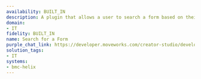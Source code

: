 ```yaml
---
availability: BUILT_IN
description: A plugin that allows a user to search a form based on their query.
domain:
- IT
fidelity: BUILT_IN
name: Search for a Form
purple_chat_link: https://developer.moveworks.com/creator-studio/developer-tools/purple-chat?conversation=%7B%22startTimestamp%22%3A%2211%3A43+AM%22%2C%22messages%22%3A%5B%7B%22role%22%3A%22user%22%2C%22parts%22%3A%5B%7B%22richText%22%3A%22I+need+to+buy+a+new+iPhone.%22%7D%5D%7D%2C%7B%22role%22%3A%22assistant%22%2C%22parts%22%3A%5B%7B%22richText%22%3A%22To+purchase+a+new+iPhone%2C+you+can+fill+out+one+of+the+following+forms.%22%7D%2C%7B%22richText%22%3A%22%3Cb%3EApple+iPhone+13%3C%2Fb%3E%22%7D%2C%7B%22buttons%22%3A%5B%7B%22style%22%3A%22filled%22%2C%22buttonText%22%3A%22Complete+this+request%22%7D%5D%7D%2C%7B%22richText%22%3A%22%3Cb%3EApple+iPhone+13+Pro%3C%2Fb%3E%22%7D%2C%7B%22buttons%22%3A%5B%7B%22style%22%3A%22outlined%22%2C%22buttonText%22%3A%22Complete+this+request%22%7D%5D%7D%2C%7B%22richText%22%3A%22%3Cb%3ECorporate+Mobile+Devices+-+Bulk+Orders%3C%2Fb%3E%22%7D%2C%7B%22buttons%22%3A%5B%7B%22style%22%3A%22outlined%22%2C%22buttonText%22%3A%22Complete+this+request%22%7D%5D%7D%5D%7D%5D%7D
solution_tags:
- IT
systems:
- bmc-helix
---
```

